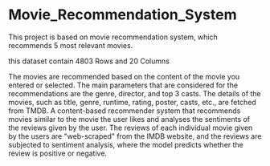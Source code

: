 # Movie_Recommendation_System
This project is based on movie recommendation system, which recommends 5 most relevant movies.

this dataset contain 4803 Rows and 20 Columns

The movies are recommended based on the content of the movie you entered or selected. The main parameters that are considered for the recommendations are the genre, director, and top 3 casts. The details of the movies, such as title, genre, runtime, rating, poster, casts, etc., are fetched from TMDB. A content-based recommender system that recommends movies similar to the movie the user likes and analyses the sentiments of the reviews given by the user.
The reviews of each individual movie given by the users are "web-scraped" from the IMDB website, and the reviews are subjected to sentiment analysis, where the model predicts whether the review is positive or negative.
